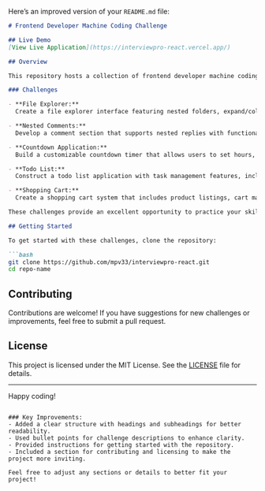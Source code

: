Here’s an improved version of your `README.md` file:

```markdown
# Frontend Developer Machine Coding Challenge

## Live Demo
[View Live Application](https://interviewpro-react.vercel.app/)

## Overview

This repository hosts a collection of frontend developer machine coding challenges built with **React** and styled using **Tailwind CSS**. These challenges aim to assess your skills in creating dynamic user interfaces, managing complex state, and applying responsive styling. Below is a summary of the challenges you'll encounter:

### Challenges

- **File Explorer:**  
  Create a file explorer interface featuring nested folders, expand/collapse functionality, and file content display. Style the UI using Tailwind's utility classes for a clean and responsive design.

- **Nested Comments:**  
  Develop a comment section that supports nested replies with functionalities for adding, editing, and deleting comments. Utilize Tailwind to structure and style the comment threads effectively.

- **Countdown Application:**  
  Build a customizable countdown timer that allows users to set hours, minutes, and seconds. Implement features such as start, pause, and reset for enhanced interactivity.

- **Todo List:**  
  Construct a todo list application with task management features, including adding, editing, deleting, and filtering tasks. Use Tailwind to create a sleek and intuitive user interface.

- **Shopping Cart:**  
  Create a shopping cart system that includes product listings, cart management, and checkout functionalities. Leverage Tailwind to ensure a responsive layout and cohesive design.

These challenges provide an excellent opportunity to practice your skills in **React.js** and **Tailwind CSS**, both of which are essential for modern frontend development.

## Getting Started

To get started with these challenges, clone the repository:

```bash
git clone https://github.com/mpv33/interviewpro-react.git
cd repo-name
```

## Contributing

Contributions are welcome! If you have suggestions for new challenges or improvements, feel free to submit a pull request.

## License

This project is licensed under the MIT License. See the [LICENSE](LICENSE) file for details.

---

Happy coding!
```

### Key Improvements:
- Added a clear structure with headings and subheadings for better readability.
- Used bullet points for challenge descriptions to enhance clarity.
- Provided instructions for getting started with the repository.
- Included a section for contributing and licensing to make the project more inviting. 

Feel free to adjust any sections or details to better fit your project!